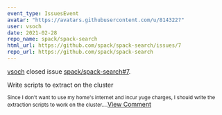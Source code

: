 ```yaml
---
event_type: IssuesEvent
avatar: "https://avatars.githubusercontent.com/u/814322?"
user: vsoch
date: 2021-02-28
repo_name: spack/spack-search
html_url: https://github.com/spack/spack-search/issues/7
repo_url: https://github.com/spack/spack-search
---
```


<a href='https://github.com/vsoch' target='_blank'>vsoch</a> closed issue <a href='https://github.com/spack/spack-search/issues/7' target='_blank'>spack/spack-search#7</a>.

<p>Write scripts to extract on the cluster</p><small>Since I don't want to use my home's internet and incur yuge charges, I should write the extraction scripts to work on the cluster....</small><a href='https://github.com/spack/spack-search/issues/7' target='_blank'>View Comment</a>